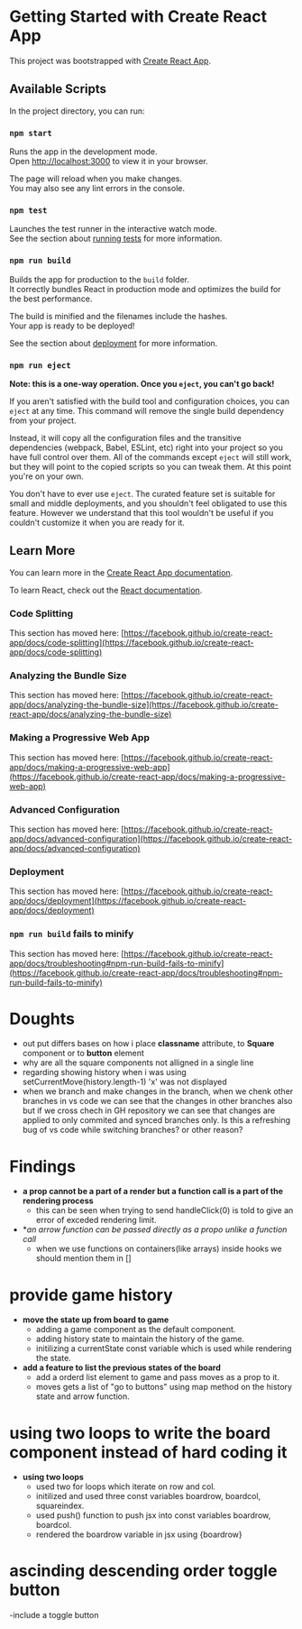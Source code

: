 # Getting Started with Create React App

This project was bootstrapped with [Create React App](https://github.com/facebook/create-react-app).

## Available Scripts

In the project directory, you can run:

### `npm start`

Runs the app in the development mode.\
Open [http://localhost:3000](http://localhost:3000) to view it in your browser.

The page will reload when you make changes.\
You may also see any lint errors in the console.

### `npm test`

Launches the test runner in the interactive watch mode.\
See the section about [running tests](https://facebook.github.io/create-react-app/docs/running-tests) for more information.

### `npm run build`

Builds the app for production to the `build` folder.\
It correctly bundles React in production mode and optimizes the build for the best performance.

The build is minified and the filenames include the hashes.\
Your app is ready to be deployed!

See the section about [deployment](https://facebook.github.io/create-react-app/docs/deployment) for more information.

### `npm run eject`

**Note: this is a one-way operation. Once you `eject`, you can't go back!**

If you aren't satisfied with the build tool and configuration choices, you can `eject` at any time. This command will remove the single build dependency from your project.

Instead, it will copy all the configuration files and the transitive dependencies (webpack, Babel, ESLint, etc) right into your project so you have full control over them. All of the commands except `eject` will still work, but they will point to the copied scripts so you can tweak them. At this point you're on your own.

You don't have to ever use `eject`. The curated feature set is suitable for small and middle deployments, and you shouldn't feel obligated to use this feature. However we understand that this tool wouldn't be useful if you couldn't customize it when you are ready for it.

## Learn More

You can learn more in the [Create React App documentation](https://facebook.github.io/create-react-app/docs/getting-started).

To learn React, check out the [React documentation](https://reactjs.org/).

### Code Splitting

This section has moved here: [https://facebook.github.io/create-react-app/docs/code-splitting](https://facebook.github.io/create-react-app/docs/code-splitting)

### Analyzing the Bundle Size

This section has moved here: [https://facebook.github.io/create-react-app/docs/analyzing-the-bundle-size](https://facebook.github.io/create-react-app/docs/analyzing-the-bundle-size)

### Making a Progressive Web App

This section has moved here: [https://facebook.github.io/create-react-app/docs/making-a-progressive-web-app](https://facebook.github.io/create-react-app/docs/making-a-progressive-web-app)

### Advanced Configuration

This section has moved here: [https://facebook.github.io/create-react-app/docs/advanced-configuration](https://facebook.github.io/create-react-app/docs/advanced-configuration)

### Deployment

This section has moved here: [https://facebook.github.io/create-react-app/docs/deployment](https://facebook.github.io/create-react-app/docs/deployment)

### `npm run build` fails to minify

This section has moved here: [https://facebook.github.io/create-react-app/docs/troubleshooting#npm-run-build-fails-to-minify](https://facebook.github.io/create-react-app/docs/troubleshooting#npm-run-build-fails-to-minify)

# Doughts

  - out put differs bases on how i place **classname** attribute, to **Square** component or to **button** element 
  - why are all the square components not alligned in a single line
  - regarding showing history when i was using setCurrentMove(history.length-1) 'x' was not displayed
  - when we branch and make changes in the branch, when we chenk other branches in vs code we can see that the changes
      in other branches also but if we cross chech in GH repository we can see that changes are applied to only commited and synced branches only. Is this a refreshing bug of vs code while switching branches? or other reason?
# Findings
  - **a prop cannot be a part of a render but a function call is a part of the rendering process** 
    - this can be seen when trying to send handleClick(0) is told to give an error of exceded rendering limit.
  - **an arrow function can be passed directly as a propo unlike a *function call**
    - when we use functions on containers(like arrays) inside hooks we should mention them in []

# provide game history
  - **move the state up from board to game**
    - adding a game component as the default component.
    - adding history state to maintain the history of the game.
    - initilizing a currentState const variable which is used while rendering the state.
  - **add a feature to list the previous states of the board**
    - add a orderd list element to game and pass moves as a prop to it.
    - moves gets a list of "go to buttons" using map method on the history state and arrow function.

# using two loops to write the board component instead of hard coding it 
  - **using two loops**
    - used two for loops which iterate on row and col.
    - initilized and used three const variables boardrow, boardcol, squareindex.
    - used push() function to push jsx into const variables boardrow, boardcol.
    - rendered the boardrow variable in jsx using {boardrow}
  
# ascinding descending order toggle button
  -include a toggle button 
    
